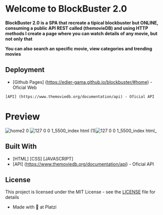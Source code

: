 # Welcome to BlockBuster 2.0

**BlockBuster 2.0 is a SPA that recreate a tipical blockbuster but ONLINE, consuming a public API REST called (themovieDB) and using HTTP methods I create a page where you can watch details of any movie, but not only that**

**You can also search an specific movie, view categories and trending movies**

## Deployment

* [Github Pages] (https://edier-gama.github.io/blockbuster/#home) - Oficial Web

```
[API] (https://www.themoviedb.org/documentation/api) - Oficial API
```

# Preview
![home2 0](https://user-images.githubusercontent.com/96151177/202488660-0530ff8f-3658-4c3b-8cf3-ee3a52b8dae7.PNG)
![127 0 0 1_5500_index html (1)](https://user-images.githubusercontent.com/96151177/190837567-acb414d8-bc6f-491d-9d1c-734b7cf8f8cc.jpg)![127 0 0 1_5500_index html_](https://user-images.githubusercontent.com/96151177/190837589-6f0bc61b-7799-4724-afac-109b573b2dca.jpg)


## Built With

* [HTML] [CSS] [JAVASCRIPT] 
* [API] (https://www.themoviedb.org/documentation/api) - Oficial API

## License

This project is licensed under the MIT License - see the [LICENSE](LICENSE) file for details

* Made with 💚 at Platzi
